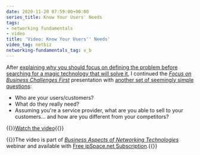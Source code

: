 ```yaml
---
date: 2020-11-20 07:59:00+00:00
series_title: Know Your Users' Needs
tags:
- networking fundamentals
- video
title: 'Video: Know Your Users'' Needs'
video_tag: netbiz
networking-fundamentals_tag: v_b
---
```

After [explaining why you should focus on defining the problem before searching for a magic technology that will solve it](/2020/09/video-define-the-problem-first/), I continued the _[Focus on Business Challenges First](https://my.ipspace.net/bin/list?id=NetBiz#BF)_ presentation with [another set of seemingly simple questions](https://my.ipspace.net/bin/get/NetBiz/BF2%20-%20Know%20Your%20Users%20Needs.mp4?doccode=NetBiz):

* Who are your users/customers?
* What do they really need?
* Assuming you're a service provider, what are you able to sell to your customers... and how are you different from your competitors?

{{<jump>}}[Watch the video](https://my.ipspace.net/bin/get/NetBiz/BF2%20-%20Know%20Your%20Users%20Needs.mp4?doccode=NetBiz){{</jump>}}

{{<note free>}}The video is part of _[Business Aspects of Networking Technologies](https://www.ipspace.net/Business_Aspects_of_Networking_Technologies)_ webinar and available with [Free ipSpace.net Subscription](https://www.ipspace.net/Subscription/Free).{{</note>}}